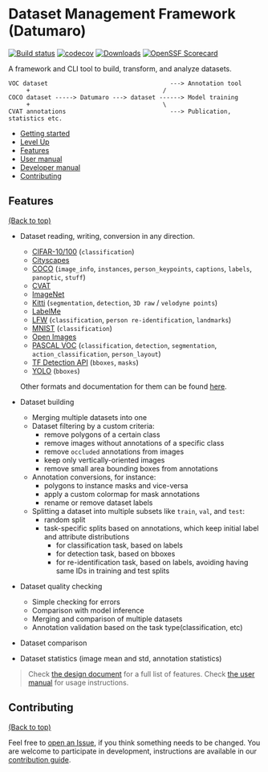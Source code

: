# Dataset Management Framework (Datumaro)

[![Build status](https://github.com/open-edge-platform/datumaro/actions/workflows/health_check.yml/badge.svg)](https://github.com/open-edge-platform/datumaro/actions/workflows/health_check.yml)
[![codecov](https://codecov.io/gh/open-edge-platform/datumaro/branch/develop/graph/badge.svg?token=FG25VU096Q)](https://codecov.io/gh/open-edge-platform/datumaro)
[![Downloads](https://static.pepy.tech/badge/datumaro)](https://pepy.tech/project/datumaro)
[![OpenSSF Scorecard](https://api.scorecard.dev/projects/github.com/open-edge-platform/datumaro/badge)](https://scorecard.dev/viewer/?uri=github.com/open-edge-platform/datumaro)

A framework and CLI tool to build, transform, and analyze datasets.

<!--lint disable fenced-code-flag-->

```
VOC dataset                                  ---> Annotation tool
     +                                     /
COCO dataset -----> Datumaro ---> dataset ------> Model training
     +                                     \
CVAT annotations                             ---> Publication, statistics etc.
```

<!--lint enable fenced-code-flag-->

- [Getting started](https://open-edge-platform.github.io/datumaro/latest/docs/get-started/quick-start-guide)
- [Level Up](https://open-edge-platform.github.io/datumaro/latest/docs/level-up/basic_skills)
- [Features](#features)
- [User manual](https://open-edge-platform.github.io/datumaro/latest/docs/user-manual/how_to_use_datumaro)
- [Developer manual](https://open-edge-platform.github.io/datumaro/latest/docs/reference/datumaro_module)
- [Contributing](#contributing)

## Features

[(Back to top)](#dataset-management-framework-datumaro)

- Dataset reading, writing, conversion in any direction.

  - [CIFAR-10/100](https://www.cs.toronto.edu/~kriz/cifar.html) (`classification`)
  - [Cityscapes](https://www.cityscapes-dataset.com/)
  - [COCO](http://cocodataset.org/#format-data) (`image_info`, `instances`, `person_keypoints`,
    `captions`, `labels`, `panoptic`, `stuff`)
  - [CVAT](https://opencv.github.io/cvat/docs/manual/advanced/xml_format/)
  - [ImageNet](http://image-net.org/)
  - [Kitti](http://www.cvlibs.net/datasets/kitti/index.php) (`segmentation`, `detection`,
    `3D raw` / `velodyne points`)
  - [LabelMe](http://labelme.csail.mit.edu/Release3.0)
  - [LFW](http://vis-www.cs.umass.edu/lfw/) (`classification`, `person re-identification`,
    `landmarks`)
  - [MNIST](http://yann.lecun.com/exdb/mnist/) (`classification`)
  - [Open Images](https://storage.googleapis.com/openimages/web/download.html)
  - [PASCAL VOC](http://host.robots.ox.ac.uk/pascal/VOC/voc2012/htmldoc/index.html)
    (`classification`, `detection`, `segmentation`, `action_classification`, `person_layout`)
  - [TF Detection API](https://github.com/tensorflow/models/blob/master/research/object_detection/g3doc/using_your_own_dataset.md)
    (`bboxes`, `masks`)
  - [YOLO](https://github.com/AlexeyAB/darknet#how-to-train-pascal-voc-data) (`bboxes`)

  Other formats and documentation for them can be found [here](https://open-edge-platform.github.io/datumaro/latest/docs/data-formats/formats).

- Dataset building
  - Merging multiple datasets into one
  - Dataset filtering by a custom criteria:
    - remove polygons of a certain class
    - remove images without annotations of a specific class
    - remove `occluded` annotations from images
    - keep only vertically-oriented images
    - remove small area bounding boxes from annotations
  - Annotation conversions, for instance:
    - polygons to instance masks and vice-versa
    - apply a custom colormap for mask annotations
    - rename or remove dataset labels
  - Splitting a dataset into multiple subsets like `train`, `val`, and `test`:
    - random split
    - task-specific splits based on annotations,
      which keep initial label and attribute distributions
      - for classification task, based on labels
      - for detection task, based on bboxes
      - for re-identification task, based on labels,
        avoiding having same IDs in training and test splits
- Dataset quality checking
  - Simple checking for errors
  - Comparison with model inference
  - Merging and comparison of multiple datasets
  - Annotation validation based on the task type(classification, etc)
- Dataset comparison
- Dataset statistics (image mean and std, annotation statistics)

> Check
> [the design document](https://open-edge-platform.github.io/datumaro/latest/docs/explanation/architecture)
> for a full list of features.
> Check
> [the user manual](https://open-edge-platform.github.io/datumaro/latest/docs/user-manual/how_to_use_datumaro)
> for usage instructions.

## Contributing

[(Back to top)](#dataset-management-framework-datumaro)

Feel free to
[open an Issue](https://github.com/open-edge-platform/datumaro/issues/new), if you
think something needs to be changed. You are welcome to participate in
development, instructions are available in our
[contribution guide](https://github.com/open-edge-platform/datumaro/blob/develop/contributing.md).
